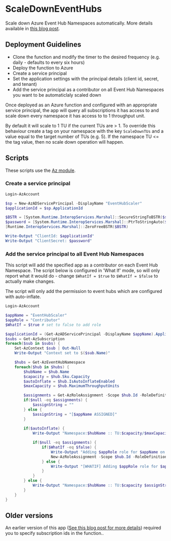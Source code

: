 # ScaleDownEventHubs

Scale down Azure Event Hub Namespaces automatically.  More details available in [this blog post][ScaleDown new blog post].

## Deployment Guidelines

- Clone the function and modify the timer to the desired frequency (e.g. daily - defaults to every six hours)
- Deploy the function to Azure
- Create a service principal
- Set the application settings with the principal details (client id, secret, and tenant)
- Add the service principal as a contributor on all Event Hub Namespaces you want to be automaticlaly scaled down

Once deployed as an Azure function and configured with an appropriate service principal, the app will query all subscriptions it has access to and scale down every namespace it has access to to 1 throughput unit.

By default it will scale to 1 TU if the current TUs are > 1.  To override this behaviour create a tag on your namespace with the key `ScaleDownTUs` and a value equal to the target number of TUs (e.g. 5).  If the namespace TU <= the tag value, then no scale down operation will happen.

## Scripts

These scripts use the [Az module].

### Create a service principal

```powershell
Login-AzAccount

$sp = New-AzADServicePrincipal -DisplayName "EventHubScaler"
$applicationId = $sp.ApplicationId

$BSTR = [System.Runtime.InteropServices.Marshal]::SecureStringToBSTR($sp.Secret)
$password = [System.Runtime.InteropServices.Marshal]::PtrToStringAuto($BSTR)
[Runtime.InteropServices.Marshal]::ZeroFreeBSTR($BSTR)

Write-Output "ClientId: $applicationId"
Write-Output "ClientSecret: $password"
```

### Add the service principal to all Event Hub Namespaces

This script will add the specified app as a contributor on each Event Hub Namespace.  The script below is configured in 'What If' mode, so will only report what it would do - change `$WhatIf = $true` to `$WhatIf = $false` to actually make changes.

The script will only add the permission to event hubs which are configured with auto-inflate.

```powershell
Login-AzAccount

$appName = "EventHubScaler"
$appRole = "Contributor"
$WhatIf = $true # set to false to add role

$applicationId = (Get-AzADServicePrincipal -DisplayName $appName).ApplicationId
$subs = Get-AzSubscription
foreach($sub in $subs) {
    Set-AzContext $sub | Out-Null
    Write-Output "Context set to $($sub.Name)"

    $hubs = Get-AzEventHubNamespace
    foreach($hub in $hubs) {
        $hubName = $hub.Name
        $capacity = $hub.Sku.Capacity
        $autoInflate = $hub.IsAutoInflateEnabled
        $maxCapacity = $hub.MaximumThroughputUnits

        $assignments = Get-AzRoleAssignment -Scope $hub.Id -RoleDefinitionName $appRole -ServicePrincipalName $applicationId 
        if($null -eq $assignments) {
            $assignString = ""
        } else {
            $assignString = "[$appName ASSIGNED]"
        }
        
        if($autoInflate) {
            Write-Output "Namespace:$hubName :: TU:$capacity/$maxCapacity $scaleDownTUs $assignString"

            if($null -eq $assignments) {
                if($WhatIf -eq $false) {
                    Write-Output "Adding $appRole role for $appName on $hubName"
                    New-AzRoleAssignment -Scope $hub.Id -RoleDefinitionName $appRole -ApplicationId $applicationId | Out-Null
                } else {
                    Write-Output "[WHATIF] Adding $appRole role for $appName on $hubName"
                }
            }
        } else {
            Write-Output "Namespace:$hubName :: TU:$capacity $assignString"
        }
    }
}
```

## Older versions

An earlier version of this app ([See this blog post for more details](http://tjaddison.com/2017/12/10/Auto-deflating-Event-Hubs-with-a-function-app)) required you to specify subscription ids in the function..

[Az module]: https://docs.microsoft.com/en-us/powershell/azure/install-az-ps
[ScaleDown new blog post]: https://tjaddison.com/2019/02/28/Auto-scale-down-all-Event-Hub-namespaces-with-Azure-Functions